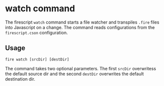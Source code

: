 watch command
=============

The firescript `watch` command starts a file watcher and transpiles `.fire` files into Javascript on a change. The command reads configurations from the `firescript.cson` configuration.

## Usage

```shell
fire watch [srcDir] [destDir]
```

The command takes two optional parameters.
The first `srcDir` overwritess the default source dir
and the second `destDir` overwrites the default destination dir.
